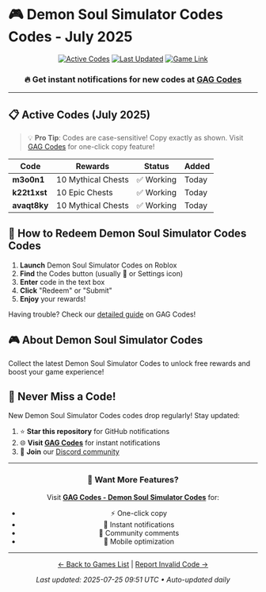 # 🎮 Demon Soul Simulator Codes Codes - July 2025

<div align="center">

[![Active Codes](https://img.shields.io/badge/Active%20Codes-3-brightgreen)](https://gagcodes.com/roblox/demon-soul-simulator)
[![Last Updated](https://img.shields.io/badge/Last%20Updated-Today-orange)](https://gagcodes.com/roblox/demon-soul-simulator)
[![Game Link](https://img.shields.io/badge/Play-Demon%20Soul%20Simulator%20Codes-red)](https://www.roblox.com/games/)

### 🔥 **Get instant notifications for new codes at [GAG Codes](https://gagcodes.com/roblox/demon-soul-simulator)**

</div>

---

## 📋 Active Codes (July 2025)

> 💡 **Pro Tip**: Codes are case-sensitive! Copy exactly as shown. Visit [GAG Codes](https://gagcodes.com/roblox/demon-soul-simulator) for one-click copy feature!

| Code | Rewards | Status | Added |
|------|---------|--------|-------|
| **m3o0n1** | 10 Mythical Chests | ✅ Working | Today |
| **k22t1xst** | 10 Epic Chests | ✅ Working | Today |
| **avaqt8ky** | 10 Mythical Chests | ✅ Working | Today |


## 📖 How to Redeem Demon Soul Simulator Codes Codes

1. **Launch** Demon Soul Simulator Codes on Roblox
2. **Find** the Codes button (usually 🎁 or Settings icon)
3. **Enter** code in the text box
4. **Click** "Redeem" or "Submit"
5. **Enjoy** your rewards!

Having trouble? Check our [detailed guide](https://gagcodes.com/roblox/demon-soul-simulator#how-to-redeem) on GAG Codes!

## 🎮 About Demon Soul Simulator Codes

Collect the latest Demon Soul Simulator Codes to unlock free rewards and boost your game experience!

## 🔔 Never Miss a Code!

New Demon Soul Simulator Codes codes drop regularly! Stay updated:

1. ⭐ **Star this repository** for GitHub notifications
2. 🌐 **Visit [GAG Codes](https://gagcodes.com/roblox/demon-soul-simulator)** for instant notifications
3. 💬 **Join** our [Discord community](https://gagcodes.com/discord)

---

<div align="center">

### 🚀 Want More Features?

Visit [**GAG Codes - Demon Soul Simulator Codes**](https://gagcodes.com/roblox/demon-soul-simulator) for:
- ⚡ One-click copy
- 🔔 Instant notifications  
- 💬 Community comments
- 📱 Mobile optimization

---

[← Back to Games List](README.md) | [Report Invalid Code →](https://github.com/yourusername/roblox-codes-directory/issues)

*Last updated: 2025-07-25 09:51 UTC • Auto-updated daily*

</div>